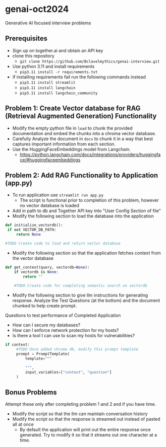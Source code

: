 # genai-oct2024

Generative AI focused interview problems

## Prerequisites
* Sign up on together.ai and obtain an API key
* clone this repository
  * `git clone https://github.com/Bclavelmythics/genai-interview.git`
* Use python 3.11 and install requirements
  * `pip3.11 install -r requirements.txt`
* If installing requirements fail run the following commands instead
     * `pip3.11 install streamlit`
     * `pip3.11 install langchain`
     * `pip3.11 install langchain_community`


## Problem 1: Create Vector database for RAG (Retrieval Augmented Generation) Functionality

* Modify the empty python file in `load` to chunk the provided documentation and embed the chunks into a chroma vector database. 
* Carefully Analyze the document in `docs`  to chunk it in a way that best captures important information from each section.
* Use the HuggingFaceEmbeddings model from Langchain.
  * https://python.langchain.com/docs/integrations/providers/huggingface/#huggingfaceembeddings

## Problem 2: Add RAG Functionality to Application (app.py)
* To run application use `streamlit run app.py`
   * The script is functional prior to completion of this problem, however no vector database is loaded
* Add in path to db and Together API key into "User Config Section of file"
* Modify the following section to load the database into the application
```python
def initialize_vectordb():
 if not VECTOR_DB_PATH:
     return None  

#TODO Create code to load and return vector database
```

* Modify the following section so that the application fetches context from the vector database
```python
def get_context(query, vectordb=None):
    if vectordb is None:
        return ""
    
    #TODO Create code for completing semantic search on vectordb 
``` 
* Modify the following section to give llm instructions for generating response. Analyze the Test Questions (at the bottom) and the document chunked to help create prompt.

Questions to test performance of Completed Application 
* How can I secure my databases?
* How can I enforce network protection for my hosts?
* Is there a tool I can use to scan my hosts for vulnerabilities?

```python
if context:
     #TODO Once added chroma db, modify this prompt template 
     prompt = PromptTemplate(
         template="""

         """,
         input_variables=["context", "question"]
     )
```


## Bonus Problems

Attempt these only after completing problem 1 and 2 and if you have time.
* Modify the script so that the llm can maintain conversation history
* Modify the script so that the response is streamed out instead of pasted all at once
  * By default the application will print out the entire response once generated. Try to modify it so that it streams out one character at a time.

